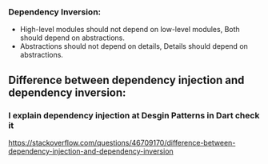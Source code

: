### Dependency Inversion:

- High-level modules should not depend on low-level modules, Both should depend on abstractions.
- Abstractions should not depend on details, Details should depend on abstractions.

## Difference between dependency injection and dependency inversion:
### I explain dependency injection at Desgin Patterns in Dart check it
https://stackoverflow.com/questions/46709170/difference-between-dependency-injection-and-dependency-inversion